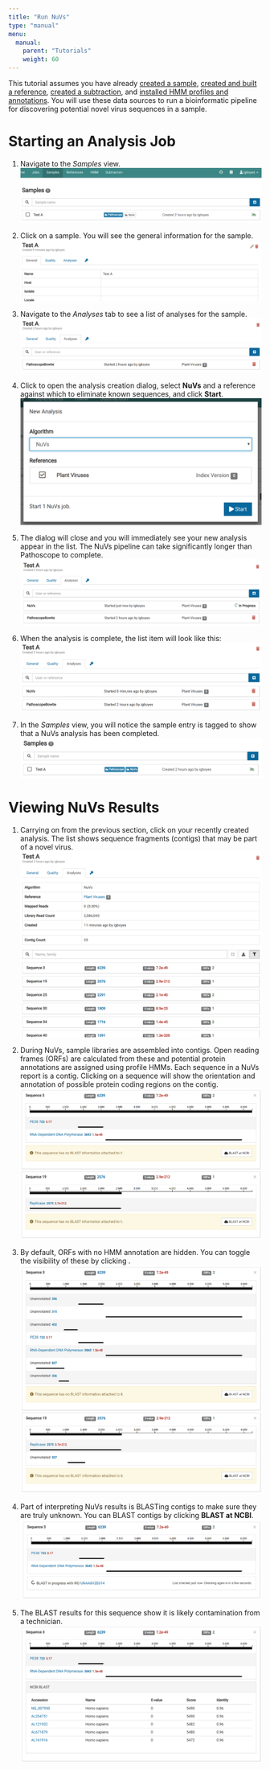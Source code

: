 ```yaml
---
title: "Run NuVs"
type: "manual"
menu:
  manual:
    parent: "Tutorials"
    weight: 60
---
```


This tutorial assumes you have already [created a sample](/docs/manual/tut_sample/), [created and built a reference](/docs/manual/tut_reference/), [created a subtraction](/docs/manual/tut_subtraction/), and [installed HMM profiles and annotations](/docs/manual/tut_hmms/). You will use these data sources to run a bioinformatic pipeline for discovering potential novel virus sequences in a sample.

# Starting an Analysis Job

1. Navigate to the _Samples_ view.
   ![Samples List View](samples.png)

2. Click on a sample. You will see the general information for the sample.
   ![Sample General](general.png)

3. Navigate to the _Analyses_ tab to see a list of analyses for the sample.
   !["Empty Analysis List](list.png)

4. Click <i class="fa fa-plus-square"></i> to open the analysis creation dialog, select **NuVs** and a reference against which to eliminate known sequences, and click <i class="fa fa-play"></i> **Start**.
   !["Analysis Dialog"](dialog.png)

5. The dialog will close and you will immediately see your new analysis appear in the list. The NuVs pipeline can take significantly longer than Pathoscope to complete.
   !["Analysis Running"](running.png)

6. When the analysis is complete, the list item will look like this:
   !["Analysis Complete"](ready.png)

7. In the _Samples_ view, you will notice the sample entry is tagged to show that a NuVs analysis has been completed.
   !["NuVs Sample Tag"](tag.png)

# Viewing NuVs Results

1. Carrying on from the previous section, click on your recently created analysis. The list shows sequence fragments (contigs) that may be part of a novel virus.
   ![Filtered](filtered.png)

2. During NuVs, sample libraries are assembled into contigs. Open reading frames (ORFs) are calculated from these and potential protein annotations are assigned using profile HMMs. Each sequence in a NuVs report is a contig. Clicking on a sequence will show the orientation and annotation of possible protein coding regions on the contig.
   ![Expanded](expanded.png)

3. By default, ORFs with no HMM annotation are hidden. You can toggle the visibility of these by clicking <i class="fa fa-filter"></i>.
   ![Unfiltered ORFs](unfiltered.png)

4. Part of interpreting NuVs results is BLASTing contigs to make sure they are truly unknown. You can BLAST contigs by clicking **BLAST at NCBI**.
   ![BLAST at NCBI](blast_running.png)

5. The BLAST results for this sequence show it is likely contamination from a technician.
   ![BLAST Results](blast.png)
